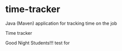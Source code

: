 # time-tracker
Java (Maven) application for tracking time on the job

Time tracker

Good Night Students!!! test for
